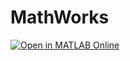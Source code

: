 # MathWorks

[![Open in MATLAB Online](https://www.mathworks.com/images/responsive/global/open-in-matlab-online.svg)](https://matlab.mathworks.com/open/github/v1?repo=Vitor-Santos12/MathWorks)
